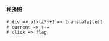 #### 轮播图

<!--PC-->

```shell
# div => ul>li*n+1 => translate|left
# current => +-=
# click => flag 
```



<!--Mobile-->